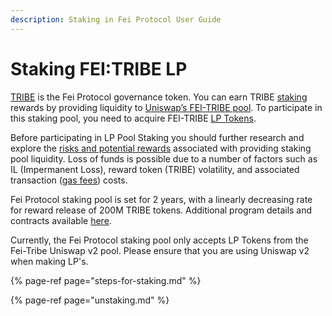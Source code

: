 ```yaml
---
description: Staking in Fei Protocol User Guide
---
```


# Staking FEI:TRIBE LP

[TRIBE](https://docs.fei.money/governance/tribe) is the Fei Protocol governance token. You can earn TRIBE [staking](https://docs.fei.money/protocol/staking) rewards by providing liquidity to [Uniswap’s FEI-TRIBE pool](https://app.uniswap.org/#/add/v2/0x956f47f50a910163d8bf957cf5846d573e7f87ca/0xc7283b66eb1eb5fb86327f08e1b5816b0720212b). To participate in this staking pool, you need to acquire FEI-TRIBE [LP Tokens](https://uniswap.org/docs/v2/core-concepts/pools/).

Before participating in LP Pool Staking you should further research and explore the [risks and potential rewards](https://uniswap.org/docs/v2/advanced-topics/understanding-returns/) associated with providing staking pool liquidity. Loss of funds is possible due to a number of factors such as IL \(Impermanent Loss\), reward token \(TRIBE\) volatility, and associated transaction \([gas fees](https://ethereumprice.org/gas/)\) costs.

Fei Protocol staking pool is set for 2 years, with a linearly decreasing rate for reward release of 200M TRIBE tokens. Additional program details and contracts available [here](https://docs.fei.money/protocol/staking).

Currently, the Fei Protocol staking pool only accepts LP Tokens from the Fei-Tribe Uniswap v2 pool. Please ensure that you are using Uniswap v2 when making LP's.  


{% page-ref page="steps-for-staking.md" %}

{% page-ref page="unstaking.md" %}

